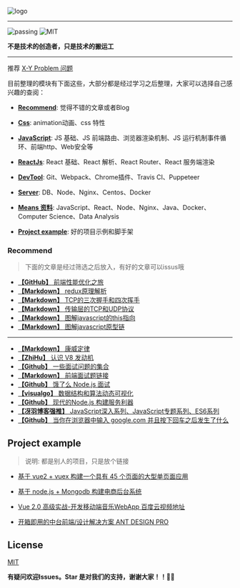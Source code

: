 ![logo](https://didiheng.com/Img/record1.png)

---

![passing](https://img.shields.io/badge/build-passing-brightgreen.svg)
![MIT](https://img.shields.io/badge/License-MIT-brightgreen.svg)

**不是技术的创造者，只是技术的搬运工**

---

推荐 [X-Y Problem 问题](https://coolshell.cn/articles/10804.html)

目前整理的模块有下面这些，大部分都是经过学习之后整理，大家可以选择自己感兴趣的查阅：

* [**Recommend**](#recommend): 觉得不错的文章或者Blog

* [**Css**](https://github.com/AttemptWeb/Record/tree/master/css): animation动画、css 特性

* [**JavaScript**](https://github.com/AttemptWeb/Record/tree/master/js): JS 基础、JS 前端路由、浏览器渲染机制、JS 运行机制事件循环、前端http、Web安全等

* [**ReactJs**](https://github.com/AttemptWeb/Record/tree/master/frame): React 基础、React 解析、React Router、React 服务端渲染

* [**DevTool**](https://github.com/AttemptWeb/Record/tree/master/other/devTool): Git、Webpack、Chrome插件、Travis CI、Puppeteer

* [**Server**](https://github.com/AttemptWeb/Record/tree/master/server): DB、Node、Nginx、Centos、Docker

* [**Means 资料**](https://github.com/AttemptWeb/Record/tree/master/other/learn): JavaScript、React、Node、Nginx、Java、Docker、Computer Science、Data Analysis

* [**Project example**](#project-example): 好的项目示例和脚手架

### **Recommend**

> 下面的文章是经过筛选之后放入，有好的文章可以issus哦
* [**【GitHub】** 前端性能优化之旅](https://alienzhou.github.io/fe-performance-journey/)
* [**【Markdown】** redux原理解析](https://github.com/AttemptWeb/Record/issues/15)
* [**【Markdown】** TCP的三次握手和四次挥手](https://github.com/AttemptWeb/Record/issues/10)
* [**【Markdown】** 传输层的TCP和UDP协议](https://github.com/AttemptWeb/Record/issues/6)
* [**【Markdown】** 图解javascript的this指向](https://github.com/AttemptWeb/Record/issues/12)
* [**【Markdown】** 图解javascript原型链](https://github.com/AttemptWeb/Record/issues/11)
----
* [**【Markdown】** 康威定律](./other/康威定律.md)
* [**【ZhiHu】** 认识 V8 发动机](https://zhuanlan.zhihu.com/p/27628685)
* [**【Github】** 一些面试问题的集合](https://github.com/EastSummer/wheel_marking/blob/master/question.md)
* [**【Markdown】** 前端面试题链接](https://didiheng.com/interview/)
* [**【Github】** 饿了么 Node.js 面试](https://github.com/ElemeFE/node-interview/tree/master/sections/zh-cn)
* [**【visualgo】** 数据结构和算法动态可视化](https://visualgo.net/zh)
* [**【Github】** 现代的Node.js 构建服务利器](https://i5ting.github.io/modern-nodejs/)
* [**【冴羽博客强推】** JavaScript深入系列、JavaScript专题系列、ES6系列](https://github.com/mqyqingfeng/Blog)
* [**【Github】** 当你在浏览器中输入 google.com 并且按下回车之后发生了什么](https://github.com/skyline75489/what-happens-when-zh_CN)

## **Project example**

> 说明: 都是别人的项目，只是放个链接

* [基于 vue2 + vuex 构建一个具有 45 个页面的大型单页面应用][30]
* [基于 node.js + Mongodb 构建电商后台系统][31]
* [Vue 2.0 高级实战-开发移动端音乐WebApp 百度云视频地址][32]
* [开箱即用的中台前端/设计解决方案 ANT DESIGN PRO](https://pro.ant.design/)

  [30]: https://github.com/bailicangdu/vue2-elm
  [31]: https://github.com/bailicangdu/node-elm
  [32]: https://pan.baidu.com/s/1geQIWHt?qq-pf-to=pcqq.group&errno=0&errmsg=Auth%20Login%20Sucess&&bduss=&ssnerror=0#list/path=%2FVue%202.0%20%E9%AB%98%E7%BA%A7%E5%AE%9E%E6%88%98-%E5%BC%80%E5%8F%91%E7%A7%BB%E5%8A%A8%E7%AB%AF%E9%9F%B3%E4%B9%90WebApp
  
## License
[MIT](https://github.com/HerryLo/Record/blob/master/LICENSE)

**有疑问欢迎Issues。Star 是对我们的支持，谢谢大家！！👏👏**
